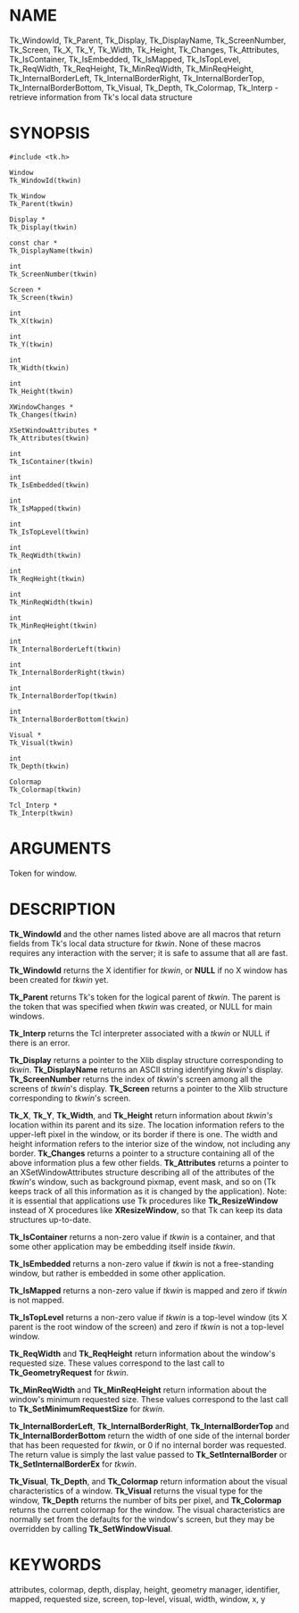 # NAME

Tk_WindowId, Tk_Parent, Tk_Display, Tk_DisplayName, Tk_ScreenNumber,
Tk_Screen, Tk_X, Tk_Y, Tk_Width, Tk_Height, Tk_Changes, Tk_Attributes,
Tk_IsContainer, Tk_IsEmbedded, Tk_IsMapped, Tk_IsTopLevel, Tk_ReqWidth,
Tk_ReqHeight, Tk_MinReqWidth, Tk_MinReqHeight, Tk_InternalBorderLeft,
Tk_InternalBorderRight, Tk_InternalBorderTop, Tk_InternalBorderBottom,
Tk_Visual, Tk_Depth, Tk_Colormap, Tk_Interp - retrieve information from
Tk\'s local data structure

# SYNOPSIS

    #include <tk.h>

    Window
    Tk_WindowId(tkwin)

    Tk_Window
    Tk_Parent(tkwin)

    Display *
    Tk_Display(tkwin)

    const char *
    Tk_DisplayName(tkwin)

    int
    Tk_ScreenNumber(tkwin)

    Screen *
    Tk_Screen(tkwin)

    int
    Tk_X(tkwin)

    int
    Tk_Y(tkwin)

    int
    Tk_Width(tkwin)

    int
    Tk_Height(tkwin)

    XWindowChanges *
    Tk_Changes(tkwin)

    XSetWindowAttributes *
    Tk_Attributes(tkwin)

    int
    Tk_IsContainer(tkwin)

    int
    Tk_IsEmbedded(tkwin)

    int
    Tk_IsMapped(tkwin)

    int
    Tk_IsTopLevel(tkwin)

    int
    Tk_ReqWidth(tkwin)

    int
    Tk_ReqHeight(tkwin)

    int
    Tk_MinReqWidth(tkwin)

    int
    Tk_MinReqHeight(tkwin)

    int
    Tk_InternalBorderLeft(tkwin)

    int
    Tk_InternalBorderRight(tkwin)

    int
    Tk_InternalBorderTop(tkwin)

    int
    Tk_InternalBorderBottom(tkwin)

    Visual *
    Tk_Visual(tkwin)

    int
    Tk_Depth(tkwin)

    Colormap
    Tk_Colormap(tkwin)

    Tcl_Interp *
    Tk_Interp(tkwin)

# ARGUMENTS

Token for window.

# DESCRIPTION

**Tk_WindowId** and the other names listed above are all macros that
return fields from Tk\'s local data structure for *tkwin*. None of these
macros requires any interaction with the server; it is safe to assume
that all are fast.

**Tk_WindowId** returns the X identifier for *tkwin*, or **NULL** if no
X window has been created for *tkwin* yet.

**Tk_Parent** returns Tk\'s token for the logical parent of *tkwin*. The
parent is the token that was specified when *tkwin* was created, or NULL
for main windows.

**Tk_Interp** returns the Tcl interpreter associated with a *tkwin* or
NULL if there is an error.

**Tk_Display** returns a pointer to the Xlib display structure
corresponding to *tkwin*. **Tk_DisplayName** returns an ASCII string
identifying *tkwin*\'s display. **Tk_ScreenNumber** returns the index of
*tkwin*\'s screen among all the screens of *tkwin*\'s display.
**Tk_Screen** returns a pointer to the Xlib structure corresponding to
*tkwin*\'s screen.

**Tk_X**, **Tk_Y**, **Tk_Width**, and **Tk_Height** return information
about *tkwin\'s* location within its parent and its size. The location
information refers to the upper-left pixel in the window, or its border
if there is one. The width and height information refers to the interior
size of the window, not including any border. **Tk_Changes** returns a
pointer to a structure containing all of the above information plus a
few other fields. **Tk_Attributes** returns a pointer to an
XSetWindowAttributes structure describing all of the attributes of the
*tkwin*\'s window, such as background pixmap, event mask, and so on (Tk
keeps track of all this information as it is changed by the
application). Note: it is essential that applications use Tk procedures
like **Tk_ResizeWindow** instead of X procedures like **XResizeWindow**,
so that Tk can keep its data structures up-to-date.

**Tk_IsContainer** returns a non-zero value if *tkwin* is a container,
and that some other application may be embedding itself inside *tkwin*.

**Tk_IsEmbedded** returns a non-zero value if *tkwin* is not a
free-standing window, but rather is embedded in some other application.

**Tk_IsMapped** returns a non-zero value if *tkwin* is mapped and zero
if *tkwin* is not mapped.

**Tk_IsTopLevel** returns a non-zero value if *tkwin* is a top-level
window (its X parent is the root window of the screen) and zero if
*tkwin* is not a top-level window.

**Tk_ReqWidth** and **Tk_ReqHeight** return information about the
window\'s requested size. These values correspond to the last call to
**Tk_GeometryRequest** for *tkwin*.

**Tk_MinReqWidth** and **Tk_MinReqHeight** return information about the
window\'s minimum requested size. These values correspond to the last
call to **Tk_SetMinimumRequestSize** for *tkwin*.

**Tk_InternalBorderLeft**, **Tk_InternalBorderRight**,
**Tk_InternalBorderTop** and **Tk_InternalBorderBottom** return the
width of one side of the internal border that has been requested for
*tkwin*, or 0 if no internal border was requested. The return value is
simply the last value passed to **Tk_SetInternalBorder** or
**Tk_SetInternalBorderEx** for *tkwin*.

**Tk_Visual**, **Tk_Depth**, and **Tk_Colormap** return information
about the visual characteristics of a window. **Tk_Visual** returns the
visual type for the window, **Tk_Depth** returns the number of bits per
pixel, and **Tk_Colormap** returns the current colormap for the window.
The visual characteristics are normally set from the defaults for the
window\'s screen, but they may be overridden by calling
**Tk_SetWindowVisual**.

# KEYWORDS

attributes, colormap, depth, display, height, geometry manager,
identifier, mapped, requested size, screen, top-level, visual, width,
window, x, y
